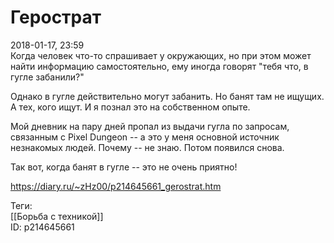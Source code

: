 Герострат
==========

   
 2018-01-17, 23:59   
  Когда человек что-то спрашивает у окружающих, но при этом может найти информацию самостоятельно, ему иногда говорят "тебя что, в гугле забанили?"   
   
 Однако в гугле действительно могут забанить. Но банят там не ищущих. А тех, кого ищут. И я познал это на собственном опыте.   
   
 Мой дневник на пару дней пропал из выдачи гугла по запросам, связанным с Pixel Dungeon -- а это у меня основной источник незнакомых людей. Почему -- не знаю. Потом появился снова.   
   
 Так вот, когда банят в гугле -- это не очень приятно!   
    
 <https://diary.ru/~zHz00/p214645661_gerostrat.htm>   
   
 Теги:   
 [[Борьба с техникой]]   
 ID: p214645661